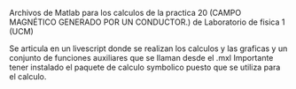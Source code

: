Archivos de Matlab para los calculos de la practica 20 (CAMPO MAGNÉTICO GENERADO POR UN CONDUCTOR.) de Laboratorio de fisica 1 (UCM)


Se articula en un livescript donde se realizan los calculos y las graficas y un conjunto de funciones auxiliares que se llaman desde el .mxl 
Importante tener instalado el paquete de calculo symbolico puesto que se utiliza para el calculo.
